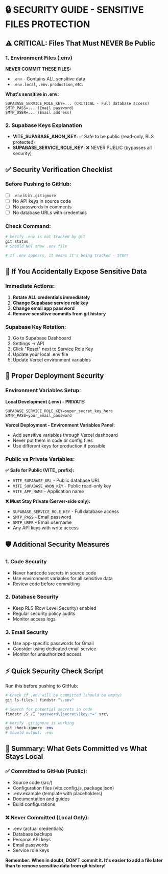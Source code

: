 # 🔒 SECURITY GUIDE - SENSITIVE FILES PROTECTION

## ⚠️ CRITICAL: Files That Must NEVER Be Public

### 1. Environment Files (.env)

**NEVER COMMIT THESE FILES:**

- `.env` - Contains ALL sensitive data
- `.env.local`, `.env.production`, etc.

**What's sensitive in .env:**

```
SUPABASE_SERVICE_ROLE_KEY=... (CRITICAL - Full database access)
SMTP_PASS=... (Email password)
SMTP_USER=... (Email address)
```

### 2. Supabase Keys Explanation

- **VITE_SUPABASE_ANON_KEY**: ✅ Safe to be public (read-only, RLS protected)
- **SUPABASE_SERVICE_ROLE_KEY**: ❌ NEVER PUBLIC (bypasses all security)

## ✅ Security Verification Checklist

### Before Pushing to GitHub:

- [ ] `.env` is in `.gitignore`
- [ ] No API keys in source code
- [ ] No passwords in comments
- [ ] No database URLs with credentials

### Check Command:

```powershell
# Verify .env is not tracked by git
git status
# Should NOT show .env file

# If .env appears, it means it's being tracked - STOP!
```

## 🚨 If You Accidentally Expose Sensitive Data

### Immediate Actions:

1. **Rotate ALL credentials immediately**
2. **Change Supabase service role key**
3. **Change email app password**
4. **Remove sensitive commits from git history**

### Supabase Key Rotation:

1. Go to Supabase Dashboard
2. Settings → API
3. Click "Reset" next to Service Role Key
4. Update your local .env file
5. Update Vercel environment variables

## 🔐 Proper Deployment Security

### Environment Variables Setup:

**Local Development (.env) - PRIVATE:**

```env
SUPABASE_SERVICE_ROLE_KEY=super_secret_key_here
SMTP_PASS=your_email_password
```

**Vercel Deployment - Environment Variables Panel:**

- Add sensitive variables through Vercel dashboard
- Never put them in code or config files
- Use different keys for production if possible

### Public vs Private Variables:

**✅ Safe for Public (VITE\_ prefix):**

- `VITE_SUPABASE_URL` - Public database URL
- `VITE_SUPABASE_ANON_KEY` - Public read-only key
- `VITE_APP_NAME` - Application name

**❌ Must Stay Private (Server-side only):**

- `SUPABASE_SERVICE_ROLE_KEY` - Full database access
- `SMTP_PASS` - Email password
- `SMTP_USER` - Email username
- Any API keys with write access

## 🛡️ Additional Security Measures

### 1. Code Security

- Never hardcode secrets in source code
- Use environment variables for all sensitive data
- Review code before committing

### 2. Database Security

- Keep RLS (Row Level Security) enabled
- Regular security policy audits
- Monitor access logs

### 3. Email Security

- Use app-specific passwords for Gmail
- Consider using dedicated email service
- Monitor for unauthorized access

## ⚡ Quick Security Check Script

Run this before pushing to GitHub:

```powershell
# Check if .env will be committed (should be empty)
git ls-files | findstr "\.env"

# Search for potential secrets in code
findstr /S /I "password\|secret\|key.*=" src\

# Verify .gitignore is working
git check-ignore .env
# Should output: .env
```

## 🎯 Summary: What Gets Committed vs What Stays Local

### ✅ Committed to GitHub (Public):

- Source code (src/)
- Configuration files (vite.config.js, package.json)
- .env.example (template with placeholders)
- Documentation and guides
- Build configurations

### ❌ Never Committed (Local Only):

- .env (actual credentials)
- Database backups
- Personal API keys
- Email passwords
- Service role keys

**Remember: When in doubt, DON'T commit it. It's easier to add a file later than to remove sensitive data from git history!**
